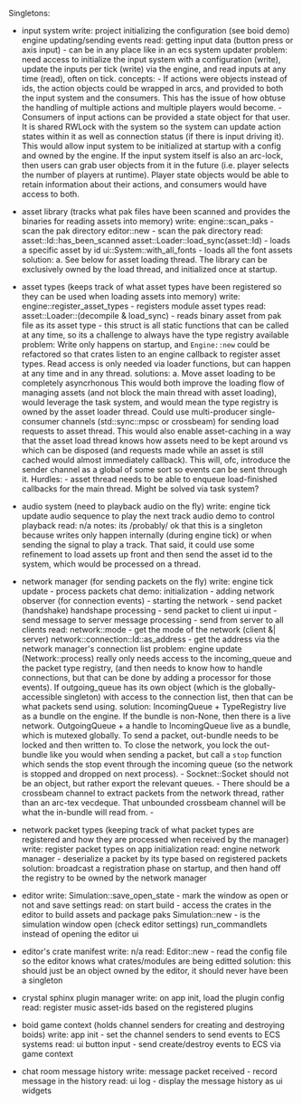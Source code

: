 Singletons:

- input system
	write:
		project initializing the configuration (see boid demo)
		engine updating/sending events
	read:
		getting input data (button press or axis input) - can be in any place like in an ecs system updater
	problem:
		need access to initialize the input system with a configuration (write),
		update the inputs per tick (write) via the engine,
		and read inputs at any time (read), often on tick.
	concepts:
		- If actions were objects instead of ids, the action objects could be wrapped in arcs,
			and provided to both the input system and the consumers. This has the issue of how obtuse
			the handling of multiple actions and multiple players would become.
		- Consumers of input actions can be provided a state object for that user. It is shared RWLock with the
			system so the system can update action states within it as well as connection status (if there is input driving it).
			This would allow input system to be initialized at startup with a config and owned by the engine.
			If the input system itself is also an arc-lock, then users can grab user objects from it in the future
			(i.e. player selects the number of players at runtime).
			Player state objects would be able to retain information about their actions, and consumers would have access to both.

- asset library (tracks what pak files have been scanned and provides the binaries for reading assets into memory)
	write:
		engine::scan_paks - scan the pak directory
		editor::new - scan the pak directory
	read:
		asset::Id::has_been_scanned
		asset::Loader::load_sync(asset::Id) - loads a specific asset by id
		ui::System::with_all_fonts - loads all the font assets
	solution:
		a. See below for asset loading thread. The library can be exclusively owned by the load thread,
			and initialized once at startup.

- asset types (keeps track of what asset types have been registered so they can be used when loading assets into memory)
	write:
		engine::register_asset_types - registers module asset types
	read:
		asset::Loader::(decompile & load_sync)
		- reads binary asset from pak file as its asset type
		- this struct is all static functions that can be called at any time, so its a challenge to always have the type registry available
	problem:
		Write only happens on startup, and `Engine::new` could be refactored so that crates listen to an engine callback to register asset types.
		Read access is only needed via loader functions, but can happen at any time and in any thread.
	solutions:
		a. Move asset loading to be completely asyncrhonous
			This would both improve the loading flow of managing assets (and not block the main thread with asset loading),
			would leverage the task system, and would mean the type registry is owned by the asset loader thread.
			Could use multi-producer single-consumer channels (std::sync::mpsc or crossbeam) for sending load requests to asset thread.
			This would also enable asset-caching in a way that the asset load thread knows how assets need to be kept around
			vs which can be disposed (and requests made while an asset is still cached would almost immediately callback).
			This will, ofc, introduce the sender channel as a global of some sort so events can be sent through it.
			Hurdles:
			- asset thread needs to be able to enqueue load-finished callbacks for the main thread. Might be solved via task system?

- audio system (need to playback audio on the fly)
	write:
		engine tick update
		audio sequence to play the next track
		audio demo to control playback
	read: n/a
	notes:
		its /probably/ ok that this is a singleton because writes only happen internally (during engine tick)
		or when sending the signal to play a track. That said, it could use some refinement to load assets
		up front and then send the asset id to the system, which would be processed on a thread.

- network manager (for sending packets on the fly)
	write:
		engine tick update - process packets
		chat demo:
			initialization
			- adding network observer (for connection events)
			- starting the network
			- send packet (handshake)
			handshape processing
			- send packet to client
			ui input
			- send message to server
			message processing
			- send from server to all clients
	read:
		network::mode - get the mode of the network (client &| server)
		network::connection::Id::as_address - get the address via the network manager's connection list
	problem:
		engine update (Network::process) really only needs access to the incoming_queue and the packet type registry,
		(and then needs to know how to handle connections, but that can be done by adding a processor for those events).
		If outgoing_queue has its own object (which is the globally-accessible singleton) with access to the connection list,
		then that can be what packets send using.
	solution:
		IncomingQueue + TypeRegistry live as a bundle on the engine. If the bundle is non-None, then there is a live network.
		OutgoingQueue + a handle to IncomingQueue live as a bundle, which is mutexed globally.
		To send a packet, out-bundle needs to be locked and then written to. To close the network, you lock the
		out-bundle like you would when sending a packet, but call a `stop` function which sends the stop event through
		the incoming queue (so the network is stopped and dropped on next process).
		- Socknet::Socket should not be an object, but rather export the relevant queues.
		- There should be a crossbeam channel to extract packets from the network thread, rather than an arc-tex vecdeque.
			That unbounded crossbeam channel will be what the in-bundle will read from.
		- 


- network packet types (keeping track of what packet types are registered and how they are processed when received by the manager)
	write:
		register packet types on app initialization
	read:
		engine network manager
		- deserialize a packet by its type based on registered packets
	solution:
		broadcast a registration phase on startup, and then hand off the registry to be owned by the network manager

- editor
	write:
		Simulation::save_open_state - mark the window as open or not and save settings
	read:
		on start build - access the crates in the editor to build assets and package paks
		Simulation::new - is the simulation window open (check editor settings)
		run_commandlets instead of opening the editor ui

- editor's crate manifest
	write: n/a
	read:
		Editor::new - read the config file so the editor knows what crates/modules are being editted
	solution:
		this should just be an object owned by the editor, it should never have been a singleton

- crystal sphinx plugin manager
	write:
		on app init, load the plugin config
	read:
		register music asset-ids based on the registered plugins

- boid game context (holds channel senders for creating and destroying boids)
	write:
		app init - set the channel senders to send events to ECS systems
	read:
		ui button input - send create/destroy events to ECS via game context

- chat room message history
	write:
		message packet received - record message in the history
	read:
		ui log - display the message history as ui widgets